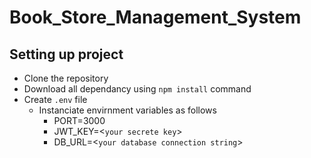 # Book_Store_Management_System

## Setting up project

- Clone the repository
- Download all dependancy using `npm install` command
- Create `.env` file
  - Instanciate envirnment variables as follows
    - PORT=3000
    - JWT_KEY=<`your secrete key`>
    - DB_URL=<`your database connection string`>
